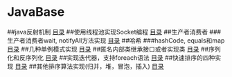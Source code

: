 # JavaBase
##java反射机制
[目录](https://github.com/tanghaodong25/java-/tree/master/src/haodong/net/cn/reflection)
##使用线程池实现Socket编程
[目录](https://github.com/tanghaodong25/java-/tree/master/src/haodong/net/cn/socket)
##生产者消费者
###生产者消费者wait, notifyAll方法实现
[目录](https://github.com/tanghaodong25/java-/tree/master/src/haodong/net/cn/producer_comsumer/easy)
##哈希
###hashCode, equals和map
[目录](https://github.com/tanghaodong25/java-/tree/master/src/haodong/net/cn/object_hash)
##几种单例模式实现
[目录](https://github.com/tanghaodong25/java-/tree/master/src/haodong/net/cn/singleton)
##匿名内部类继承接口或者实现类
[目录](https://github.com/tanghaodong25/java-/tree/master/src/haodong/net/cn/anonymous)
##序列化和反序列化
[目录](https://github.com/tanghaodong25/java-/tree/master/src/haodong/net/cn/serializable)
##实现迭代器，支持foreach语法
[目录](https://github.com/tanghaodong25/java-/tree/master/src/haodong/net/cn/iterable)
##快速排序的四种实现
[目录](https://github.com/tanghaodong25/java-/tree/master/src/haodong/net/cn/quicksort)
##其他排序算法实现(归并，堆，冒泡，插入)
[目录](https://github.com/tanghaodong25/java-/tree/master/src/haodong/net/cn/otherSort)
